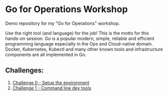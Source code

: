 # Go for Operations Workshop

Demo repository for my "Go for Operations" workshop.

Use the right tool (and language) for the job! This is the motto for this hands-on
session. Go is a popular modern, simple, reliable and efficient programming language
especially in the Ops and Cloud-native domain. Docker, Kubernetes, Kubectl and many
other known tools and infrastructure components are all implemented in Go.

## Challenges:

1) [Challenge 0 - Setup the environment](./challenge-0/challenge-0.md)
2) [Challenge 1 - Command line dev tools](./challenge-1/challenge-1.md)